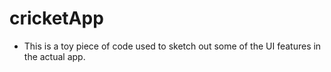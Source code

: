 # cricketApp
* This is a toy piece of code used to sketch out some of the UI features in the actual app.